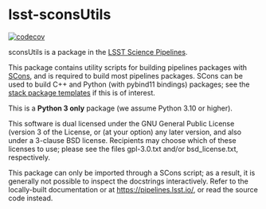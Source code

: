 # lsst-sconsUtils

[![codecov](https://codecov.io/gh/lsst/sconsUtils/branch/main/graph/badge.svg?token=2BUBL8R9RH)](https://codecov.io/gh/lsst/sconsUtils)

sconsUtils is a package in the [LSST Science Pipelines](https://pipelines.lsst.io/).

This package contains utility scripts for building pipelines packages with 
[SCons](https://scons.org/), and is required to build most pipelines packages.
SCons can be used to build C++ and Python (with pybind11 bindings) packages;
see the [stack package templates](https://github.com/lsst/templates/tree/main/project_templates/stack_package)
if this is of interest.

This is a **Python 3 only** package (we assume Python 3.10 or higher).

This software is dual licensed under the GNU General Public License
(version 3 of the License, or (at your option) any later version,
and also under a 3-clause BSD license. Recipients may choose which of these 
licenses to use; please see the files gpl-3.0.txt and/or bsd_license.txt,
respectively.

This package can only be imported through a SCons script; as a result, it is
generally not possible to inspect the docstrings interactively. Refer to the
locally-built documentation or at https://pipelines.lsst.io/, or read the 
source code instead.